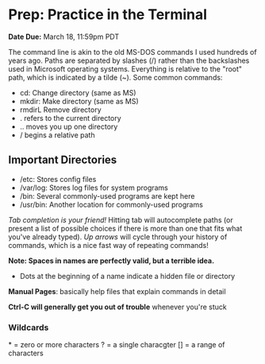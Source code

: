 # Prep: Practice in the Terminal

**Date Due:** March 18, 11:59pm PDT

The command line is akin to the old MS-DOS commands I used hundreds of years
ago. Paths are separated by slashes (/) rather than the backslashes used in
Microsoft operating systems. Everything is relative to the "root" path, which
is indicated by a tilde (~). Some common commands:

- cd: Change directory (same as MS)
- mkdir: Make directory (same as MS)
- rmdirL Remove directory
- . refers to the current directory
- .. moves you up one directory
- / begins a relative path

## Important Directories

- /etc: Stores config files
- /var/log: Stores log files for system programs
- /bin: Several commonly-used programs are kept here
- /usr/bin: Another location for commonly-used programs

_Tab completion is your friend!_ Hitting tab will autocomplete paths (or present
a list of possible choices if there is more than one that fits what you've already
typed).
_Up arrows_ will cycle through your history of commands, which is a nice fast way
of repeating commands!

**Note: Spaces in names are perfectly valid, but a terrible idea.**

- Dots at the beginning of a name indicate a hidden file or directory

**Manual Pages**: basically help files that explain commands in detail

**Ctrl-C will generally get you out of trouble** whenever you're stuck

### Wildcards

\* = zero or more characters
? = a single characgter
[] = a range of characters
